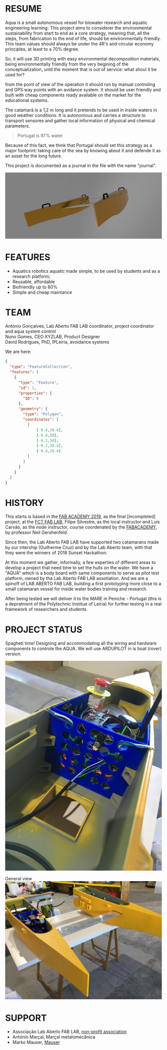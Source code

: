 # RESUME
Aqua is a small autonomous vessel for biowater research and aquatic engineering learning. 
This project aims to considerer the environmental sustainability from start to end as a core strategy, meaning that, all the steps, from fabrication to the end of life, should be environmentally friendly. This team values should always be under the 4R's and circular economy principles, at least to a 70% degree. 

So, it will use 3D printing with easy environmental decomposition materials, being environmentally friendly from the very begining of the conceptualization, until the moment that is out of service: what shoul it be used for? 

from the point of view of the operation it should run by manual controling and GPS way points with an avidance system. It should be user friendly and built with cheap components ready available on the market for the educational systems.

The catamarã is a 1,2 m long and it pretends to be used in inside waters in good weather conditions. It is autonomous and carries a structure to transport sensores and gather local information of physical and chemical parameters.

> Portugal is 97% water

Because of this fact, we think that Portugal should set this strategy as a major footprint: taking care of the sea by knowing about it and defende it as an asset for the long future.

This project is documented as a journal in the file with the name "journal".

![First Render of AQUA](Photos/aqua_render1.png)

# FEATURES
- Aquatics robotics aquatic made simple, to be used by students and as a research platform;
- Reusable, affordable
- Biofriendly up to 80%
- Simple and cheap maintance
 
# TEAM
António Gonçalves, Lab Aberto FAB LAB coordinator, project coordinator and aqua system control  
Nuno Gomes, CEO XYZLAB, Product Designer  
David Rodrigues, PhD, IPLeiria, avoidance systems

We are here:

```geojson
{
  "type": "FeatureCollection",
  "features": [
    {
      "type": "Feature",
      "id": 1,
      "properties": {
        "ID": 0
      },
      "geometry": {
        "type": "Polygon",
        "coordinates": [
          [
              [-9.4,39.4],
              [-9.4,39],
              [-9.2,39],
              [-9.2,39.4],
              [-9.4,39.4]
          ]
        ]
      }
    }
  ]
}
```

# HISTORY
This starts is based in the [FAB ACADEMY 2019](https://fabacademy.org/2019/labs/fct/students/antonio-gomes/), as the final [incompleted] project, at the [FCT FAB LAB](https://www.fctfablab.fct.unl.pt/), Filipe Silvestre, as the local instructor and Luís Carvão, as the node instructor, course coordenated by the [FABACADEMY](https://fabacademy.org/), by professor Neil Gershenfeld.

Since then, the Lab Aberto FAB LAB have supported two catamarans made by our intership (Guilherme Cruz) and by the Lab Aberto team, with that they were the winners of 2018 Sunset Hackathon. 

At this moment we gather, informally, a few experties of different areas to develop a project that need time to set the hulls on the water. We have a "AQUA" which is a body board with same components to serve as pilot test platform, owned by tha Lab Aberto FAB LAB assotiation. And we are a spinoff of LAB ABERTO FAB LAB, building a first prototyping more close to a small catamaran vessel for inside water bodies training and research.

After being tested we will deliver it to the MARE in Peniche - Portugal (this is a depratment of the Polytechnic Institue of Leiria) for further testing in a real framework of researchers and students. 


# PROJECT STATUS

Spagheti time! Designing and accommodating all the wiring and hardware components to controle the AQUA. We will use ARDUPILOT in is boat (rover) version.

![](Photos/EnergiaControle_3.JPG)

General view
![](Photos/VistaGeral_julh_2024_1.JPG)

# SUPPORT

 - Associação Lab Aberto FAB LAB, [non-profit association](https://lababerto.pt)
 - António Marçal, Marçal metalomecânica
 - Marko Mauser, [Mauser](https://mauser.pt/)
